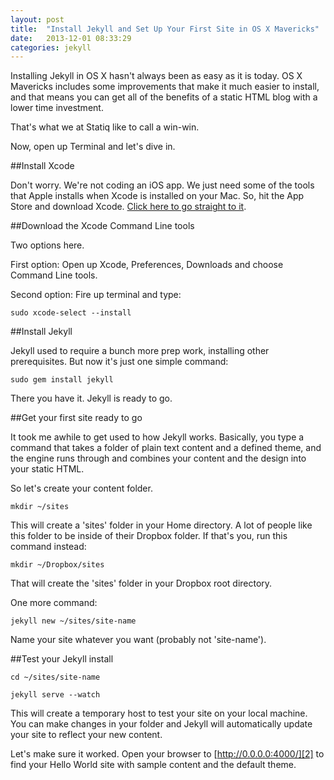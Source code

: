 ```yaml
---
layout: post
title:  "Install Jekyll and Set Up Your First Site in OS X Mavericks"
date:   2013-12-01 08:33:29
categories: jekyll
---
```


Installing Jekyll in OS X hasn't always been as easy as it is today. OS X Mavericks includes some improvements that make it much easier to install, and that means you can get all of the benefits of a static HTML blog with a lower time investment.

That's what we at Statiq like to call a win-win.

Now, open up Terminal and let's dive in.

##Install Xcode

Don't worry. We're not coding an iOS app. We just need some of the tools that Apple installs when Xcode is installed on your Mac. So, hit the App Store and download Xcode. [Click here to go straight to it][1].

[1]:https://itunes.apple.com/us/app/xcode/id497799835

##Download the Xcode Command Line tools

Two options here. 

First option: Open up Xcode, Preferences, Downloads and choose Command Line tools.

Second option: Fire up terminal and type:

	sudo xcode-select --install

##Install Jekyll

Jekyll used to require a bunch more prep work, installing other prerequisites. But now it's just one simple command:

	sudo gem install jekyll

There you have it. Jekyll is ready to go.

##Get your first site ready to go

It took me awhile to get used to how Jekyll works. Basically, you type a command that takes a folder of plain text content and a defined theme, and the engine runs through and combines your content and the design into your static HTML.

So let's create your content folder.

	mkdir ~/sites

This will create a 'sites' folder in your Home directory. A lot of people like this folder to be inside of their Dropbox folder. If that's you, run this command instead:

	mkdir ~/Dropbox/sites

That will create the 'sites' folder in your Dropbox root directory.

One more command:

	jekyll new ~/sites/site-name

Name your site whatever you want (probably not 'site-name').

##Test your Jekyll install

	cd ~/sites/site-name

	jekyll serve --watch

This will create a temporary host to test your site on your local machine. You can make changes in your folder and Jekyll will automatically update your site to reflect your new content. 

Let's make sure it worked. Open your browser to [http://0.0.0.0:4000/][2] to find your Hello World site with sample content and the default theme.

[2]: http://0.0.0.0:4000/